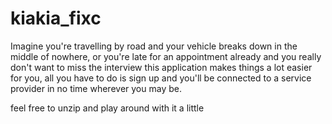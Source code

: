 # kiakia_fixc
Imagine you're travelling by road and your vehicle breaks down in the middle of nowhere, or you're late for an appointment already and you really don't want to miss the interview this application makes things a lot easier for you, all you have to do is sign up and you'll be connected to a service provider in no time wherever you may be.

feel free to unzip and play around with it a little
